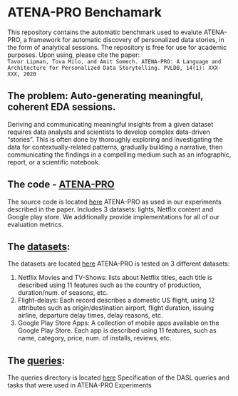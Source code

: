 # ATENA-PRO Benchamark
This repository contains the automatic benchmark used to evalute ATENA-PRO,  a framework for automatic discovery of personalized data stories, in the form of analytical
sessions. The repository is free for use for academic purposes. Upon using, please cite the paper:</br>
```Tavor Lipman, Tova Milo, and Amit Somech. ATENA-PRO: A Language and Architecture for Personalized Data Storytelling. PVLDB, 14(1): XXX-XXX, 2020```

## The problem: Auto-generating meaningful, coherent EDA sessions.
Deriving and communicating meaningful insights from a given dataset requires data analysts and scientists to develop complex data-driven “stories”. This is often done by thoroughly exploring and investigating the data for contextually-related patterns, gradually building a narrative, then communicating the findings in a compelling medium such as an infographic, report, or a scientific notebook.

## The code - [ATENA-PRO](ATENA_PRO/simulation)
The source code is located [here](ATENA_PRO/simulation)
ATENA-PRO as used in our experiments described in the paper.
Includes 3 datasets: lights, Netflix content and Google play store.
We additionally provide implementations for all of our evaluation metrics. 

## The [datasets](ATENA_PRO/datasets):
The datasets are located [here](ATENA_PRO/datasets)
ATENA-PRO is tested on 3 different datasets:
1. Netflix Movies and TV-Shows: lists about Netflix titles, each title is described using 11 features such as the country of production, duration/num. of seasons, etc.
2. Flight-delays: Each record describes a domestic US flight, using 12 attributes such as origin/destination airport, flight duration, issuing airline, departure delay times, delay reasons, etc.
3. Google Play Store Apps: A collection of mobile apps available on the Google Play Store. Each app is described using 11 features, such as name, category, price, num. of installs, reviews, etc.

## The [queries](ATENA_PRO/queries):
The queries directory is located [here](ATENA_PRO/queries)
Specification of the DASL queries and tasks that were used in ATENA-PRO Experiments
